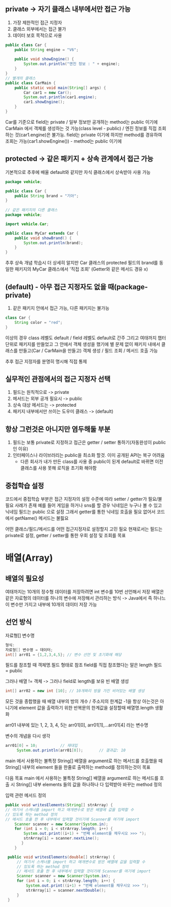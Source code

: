 

## private -> 자기 클래스 내부에서만 접근 가능
1. 가장 제한적인 접근 지정자
2. 클래스 외부에서는 접근 불가
3. 데이터 보호 목적으로 사용
```java
public class Car {
    public String engine = "V6";
    
    public void showEngine() {
        System.out.println("엔진 정보 : " + engine);
    }
}
// 별개의 클래스
public class CarMain {
    public static void main(String[] args) {
        Car car1 = new Car();
        System.out.println(car1.engine);
        car1.showEngine();
    }
}
```
Car를 기준으로 field는 private / 일부 정보만 공개하는 method는 public 이기에
CarMain 에서 객체를 생성하는 것 가능(class level - public) / 
엔진 정보를 직접 조회하는 것(car1.engine)은 불가능. field는 private 이기에
하지만 method를 경유하여 조회는 가능(car1.showEngine()) - method는 public 이기에

## protected -> 같은 패키지 + 상속 관계에서 접근 가능
기본적으로 추후에 배울 default와 같지만 자식 클래스에서 상속받아 사용 가능
```java
package vehicle;

public class Car {
    public String brand = "기아";
}
    
// 같은 패키지의 다른 클래스
package vehicle;

import vehicle.Car;

public class MyCar extends Car {
    public void showBrand() {
        System.out.println(brand);
    }
}
```
추후 상속 개념 학습시 더 상세히 알지만 Car 클래스의 protected 필드의 brand를 동일한 패키지의 MyCar 클래스에서 '직접 조회'
(Getter와 같은 메서드 경유 x)

## (default) - 아무 접근 지정자도 없을 때(package-private)
1. 같은 패키지 안에서 접근 가능, 다른 패키지는 불가능
```java
class Car {
    String color = "red";
}
```
이상의 경우 class 레벨도 default / field 레벨도 default로 간주
그리고 여태까지 챕터 단위로 패키지를 만들었고 그 안에서 객체 생성을 했기에
별 문제 없이 패키지 내에서 클래스를 만들고(Car / CarMain을 만들고) 객체 생성 / 필드 조회 / 메서드 호출 가능

추후 접근 지정자를 분명히 명시해 직접 통제

## 실무적인 관점에서의 접근 지정자 선택
1. 필드는 원칙적으로 -> private
2. 메서드는 외부 공개 필요시 -> public
3. 상속 대상 메서드는 -> protected
4. 패키지 내부에서만 쓰이는 도우미 클래스 -> (default)

## 항상 그런것은 아니지만 염두해둘 부분
1. 필드는 보통 private로 지정하고 접근은 getter / setter 통하기(자동완성이 public인 이유)
2. 인터페이스나 라이브러리는 public을 최소화 할것. 이미 공개된 API는 복구 어려움
    - 다른 회사가 내가 만든 class를 사용 중 public이 된게 default로 바뀌면 이전 클래스를 사용 못해
      로직을 초기화 해야함

## 중첩학습 설정 

코드에서 중접학습 부분은
접근 지정자의 설정 수준에 따라 setter / getter가 필요/불필요 사례가 존재
예를 들어 게임을 하거나 sns를 할 경우 닉네임은 누구나 볼 수 있고 닉네임 필드는 public 으로 설정
그래서 getter를 통한 닉네임 호출을 필요 없어서 코드에서 getName() 메서드는 불핋요

어떤 클래스/필드/메서드를 어떤 접근지정자로 설정할지 고민 필요
현재로서는 필드는 private로 설정, getter / setter를 통한 우회 설정 및 조회를 목표




# 배열(Array)
## 배열의 필요성
여태까지는 10개의 정수형 데이터를 저장하려면 int 변수를 10번 선언해서 저장
배열은 같은 자료형의 데이터를 하나의 변수에 저장해서 관리하는 방식 -> Java에서
즉 하나느이 변수만 가지고 내부에 10개의 데이터 저장 가능

## 선언 방식
자료형[] 변수명
```java
형식:
자료형[] 변수명 = 데이터;
int[] arr01 = {1,2,3,4,5}; // 변수 선언 및 초기화에 해당

```
필드를 참조할 때 객체명.필드 형태로 참조
field를 직접 참조했다는 말은 length 필드 = public

그러나 배열 != 객체 -> 그러나 field로 length를 보유
빈 배열 생성
```java
int[] arr02 = new int [10]; // 10개짜리 방을 가진 비어있는 배열 생성
```
모든 것을 종합했을 때
배열 내부의 방의 개수 / 주소지의 한계값 -1을 항상 아는것은 아니기에
element 값을 출력하기 위한 반복문의 한계값을 설정할때 배열명.length 생활화

arr01 내부에 있는 1, 2, 3, 4, 5는 arr01[0], arr01[1],...arr01[4] 라는 변수명

변수의 개념을 다시 생각
```java
arr01[0] = 10;          // 재대입
     System.out.println(arr01[0]);       // 결과값: 10
```

main 에서 사용하는 불특정 String[] 배열을 argument로 하는 메서드를 호출했을 때
String[] 내부의 element 들을 한줄로 출력하는 method를 정의하는것이 목표

 다음 목표
 main 에서 사용하는 불특정 String[] 배열을 argument로 하는 메서드를 호출 시
 String[] 내부 elements 들의 값을 하나하나 다 입력받아 바꾸는 method 정의

입력 관련 메서드 정의
```java
public void writesElements(String[] strArray) {
// 여기서 스캐너를 import 하고 매개변수로 받은 배열에 값을 입력할 수
// 있도록 하는 method 정의
// 메서드 호출 한 후 내부에서 입력할 것이기에 Scanner를 여기에 import
    Scanner scanner = new Scanner(System.in);
    for (int i = 0; i < strArray.length; i++) {
        System.out.print((i+1) + "번째 element를 채우시오 >>> ");
        strArray[i] = scanner.nextLine();
       }
    }
```
```java
 public void writesElements(double[] strArray) {
     // 여기서 스캐너를 import 하고 매개변수로 받은 배열에 값을 입력할 수
     // 있도록 하는 method 정의
     // 메서드 호출 한 후 내부에서 입력할 것이기에 Scanner를 여기에 import
     Scanner scanner = new Scanner(System.in);
     for (int i = 0; i < strArray.length; i++) {
         System.out.print((i+1) + "번째 element를 채우시오 >>> ");
         strArray[i] = scanner.nextDouble();
     }
 }
```